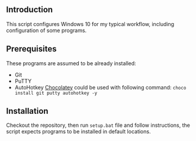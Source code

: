 ## Introduction
This script configures Windows 10 for my typical workflow, including configuration of some programs.

## Prerequisites
These programs are assumed to be already installed:
  * Git
  * PuTTY
  * AutoHotkey
[Chocolatey](https://chocolatey.org/install) could be used with following command: `choco install git putty autohotkey -y`

## Installation
Checkout the repository, then run `setup.bat` file and follow instructions, the script expects programs to be installed in default locations.
